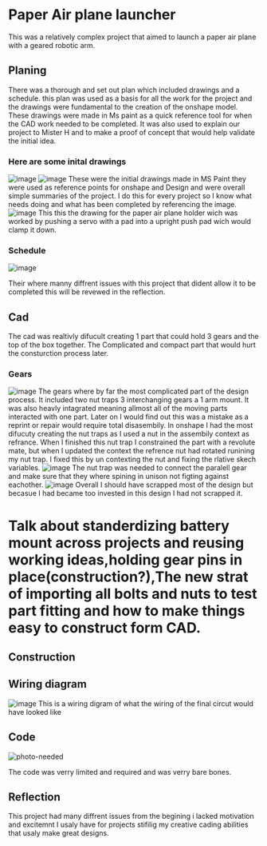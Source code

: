 # Paper Air plane launcher
This was a relatively complex project that aimed to launch a paper air plane with a geared robotic arm.
## Planing
There was a thorough and set out plan which included drawings and a schedule.  this plan was used as a basis for all the work for the project and the drawings were fundamental to the creation of the onshape model. These drawings were made in Ms paint as a quick reference tool for when the CAD work needed to be completed. It was also used to explain our project to Mister H and to make a proof of concept that would help validate the initial idea.


### Here are some inital drawings
![image](https://github.com/Jweder06/Paper-air-plane-launcher/assets/112961442/a22f814b-a53b-4a0b-9ef8-88d4e8045bfc)
![image](https://github.com/Jweder06/Paper-air-plane-launcher/assets/112961442/d1ba5a72-2022-4801-b321-48f045ee277f)
These were the initial drawings made in MS Paint they were used as reference points for onshape and Design and were overall simple summaries of the project. I do this for every project so I know what needs doing and what has been completed by referencing the image.
![image](https://github.com/Jweder06/Paper-air-plane-launcher/assets/112961442/a8e4fefe-ad51-498b-afbc-188c744aa3a2)
This this the drawing for the paper air plane holder wich was worked by pushing a servo with a pad into a upright push pad wich would clamp it down.

### Schedule
![image](https://github.com/Jweder06/Paper-air-plane-launcher/assets/112961442/aa6812a5-25f6-440f-980c-f279e4d6cd4a)

Their where manny diffrent issues with this project that dident allow it to be completed this will be revewed in the reflection.
## Cad
The cad was realtivly difucult creating 1 part that could hold 3 gears and the top of the box together. The Complicated and compact part that would hurt the consturction process later. 
### Gears
![image](https://user-images.githubusercontent.com/112961442/234099095-6adc4385-2095-47c9-b666-65f3ca1e5cb2.png)
The gears where by far the most complicated part of the design process. It included two nut traps 3 interchanging gears a 1 arm mount. It was also heavly intagrated meaning allmost all of the moving parts interacted with one part. Later on I would find out this was a mistake as a reprint or repair would require total disasembily. In onshape I had the most difucuty creating the nut traps as I used a nut in the assembily context as refrance. When I finished this nut trap I constrained the part with a revolute mate, but when I updated the context the refrence nut had rotated runining my nut trap. I fixed this by un contexting the nut and fixing the rlative skech variables.
![image](https://user-images.githubusercontent.com/112961442/234100001-78696cd9-1386-4406-b197-9892231fd08b.png)
The nut trap was needed to connect the paralell gear and make sure that they where spining in unison not figting against eachother.
![image](https://github.com/Jweder06/Paper-air-plane-launcher/assets/112961442/49b8b6ee-03f6-41b2-b1c9-904506accbc1)
Overall I should have scrapped most of the design but becasue I had became too invested in this design I had not scrapped it.
# Talk about standerdizing battery mount across projects and reusing working ideas,holding gear pins in place(construction?),The new strat of importing all bolts and nuts to test part fitting and how to make things easy to construct form CAD.
## Construction

## Wiring diagram
![image](https://github.com/Jweder06/Paper-air-plane-launcher/assets/112961442/2a74da22-1ff5-4ffb-8fd5-e194c2efdd39)
This is a wiring digram of what the wiring of the final circut would have looked like
## Code

![photo-needed](https://github.com/Jweder06/circuitpython-/assets/112961442/e9c64cfc-a956-4477-a8fd-5e470419b6d4)

The code was verry limited and required and was verry bare bones.
## Reflection
This project had many diffrent issues from the begining i lacked motivation and excitemnt I usaly have for projects stifilig my creative cading abilities that usaly make great designs.
